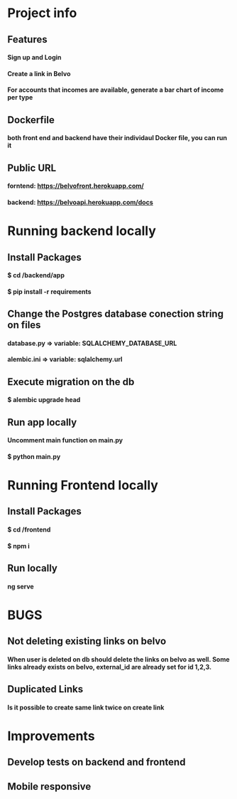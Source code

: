 # Project info
## Features
#### Sign up and Login
#### Create a link in Belvo
#### For accounts that incomes are available, generate a bar chart of income per type

## Dockerfile
#### both front end and backend have their individaul Docker file, you can run it 

## Public URL 
#### forntend:  https://belvofront.herokuapp.com/
#### backend:  https://belvoapi.herokuapp.com/docs

# Running backend locally

## Install Packages

#### $ cd /backend/app
#### $ pip install -r requirements

## Change the Postgres database conection string on files

#### database.py => variable: SQLALCHEMY_DATABASE_URL
#### alembic.ini => variable: sqlalchemy.url

## Execute migration on the db

#### $ alembic upgrade head

## Run app locally
#### Uncomment main function on main.py
#### $ python main.py


# Running Frontend locally

## Install Packages

#### $ cd /frontend
#### $ npm i 

## Run locally
#### ng serve

# BUGS
## Not deleting existing links on belvo
#### When user is deleted on db should delete the links on belvo as well. Some links already exists on belvo, external_id are already set for id 1,2,3. 
## Duplicated Links
#### Is it possible to create same link twice on create link

# Improvements 
## Develop tests on backend and frontend
## Mobile responsive



